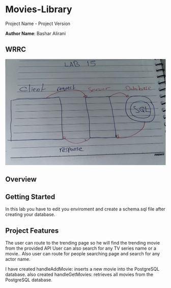 # Movies-Library

Project Name - Project Version

**Author Name**: Bashar Alirani

## WRRC

![Sql](./Sql.jpg)

## Overview


## Getting Started

In this lab you have to edit you enviroment and create a schema.sql file after creating your database.

## Project Features


The user can route to the trending page so he will find the trending movie from the provided API
User can also search for any TV series name or a movie..
Also user can route for people searching page and search for any actor name.

I have created handleAddMovie: inserts a new movie into the PostgreSQL database.
also created handleGetMovies: retrieves all movies from the PostgreSQL database.
